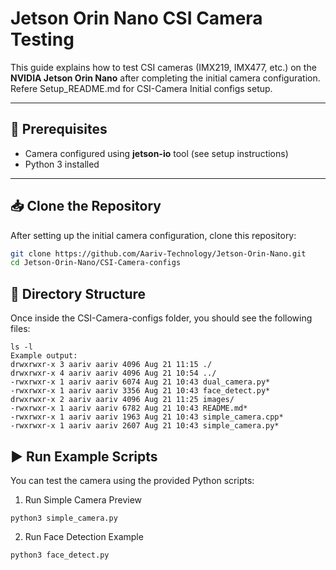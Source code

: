 # Jetson Orin Nano CSI Camera Testing

This guide explains how to test CSI cameras (IMX219, IMX477, etc.) on the **NVIDIA Jetson Orin Nano** after completing the initial camera configuration. Refere Setup_README.md for CSI-Camera Initial configs setup.

---

## 📌 Prerequisites
- Camera configured using **jetson-io** tool (see setup instructions)  
- Python 3 installed  
---

## 📥 Clone the Repository
After setting up the initial camera configuration, clone this repository:

```bash
git clone https://github.com/Aariv-Technology/Jetson-Orin-Nano.git
cd Jetson-Orin-Nano/CSI-Camera-configs
```
## 📂 Directory Structure
Once inside the CSI-Camera-configs folder, you should see the following files:
```
ls -l
Example output:
drwxrwxr-x 3 aariv aariv 4096 Aug 21 11:15 ./
drwxrwxr-x 4 aariv aariv 4096 Aug 21 10:54 ../
-rwxrwxr-x 1 aariv aariv 6074 Aug 21 10:43 dual_camera.py*
-rwxrwxr-x 1 aariv aariv 3356 Aug 21 10:43 face_detect.py*
drwxrwxr-x 2 aariv aariv 4096 Aug 21 11:25 images/
-rwxrwxr-x 1 aariv aariv 6782 Aug 21 10:43 README.md*
-rwxrwxr-x 1 aariv aariv 1963 Aug 21 10:43 simple_camera.cpp*
-rwxrwxr-x 1 aariv aariv 2607 Aug 21 10:43 simple_camera.py*
```
## ▶️ Run Example Scripts
You can test the camera using the provided Python scripts:

1. Run Simple Camera Preview
```
python3 simple_camera.py
```
2. Run Face Detection Example
```
python3 face_detect.py
```
   


